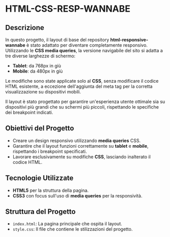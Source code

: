 
# HTML-CSS-RESP-WANNABE

## Descrizione

In questo progetto, il layout di base del repository **html-responsive-wannabe** è stato adattato per diventare completamente responsivo. Utilizzando le **CSS media queries**, la versione navigabile del sito si adatta a tre diverse larghezze di schermo:

- **Tablet**: da 768px in giù
- **Mobile**: da 480px in giù

Le modifiche sono state applicate solo al **CSS**, senza modificare il codice HTML esistente, a eccezione dell'aggiunta del meta tag per la corretta visualizzazione su dispositivi mobili.

Il layout è stato progettato per garantire un'esperienza utente ottimale sia su dispositivi più grandi che su schermi più piccoli, rispettando le specifiche dei breakpoint indicati.

## Obiettivi del Progetto

- Creare un design responsivo utilizzando **media queries** CSS.
- Garantire che il layout funzioni correttamente su **tablet** e **mobile**, rispettando i breakpoint specificati.
- Lavorare esclusivamente su modifiche **CSS**, lasciando inalterato il codice HTML.
  
## Tecnologie Utilizzate

- **HTML5** per la struttura della pagina.
- **CSS3** con focus sull'uso di **media queries** per la responsività.

## Struttura del Progetto

- `index.html`: La pagina principale che ospita il layout.
- `style.css`: Il file che contiene le stilizzazioni del progetto.
